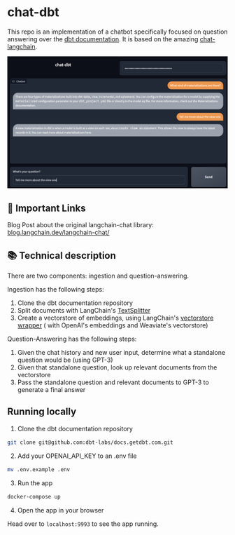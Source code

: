 # chat-dbt

This repo is an implementation of a chatbot specifically focused on question answering over
the [dbt documentation](https://docs.getdbt.com/docs/introduction).
It is based on the amazing [chat-langchain](https://github.com/hwchase17/chat-langchain).

![chatbot](example.png)

## 🚀 Important Links

Blog Post about the original
langchain-chat library: [blog.langchain.dev/langchain-chat/](https://blog.langchain.dev/langchain-chat/)

## 📚 Technical description

There are two components: ingestion and question-answering.

Ingestion has the following steps:

1. Clone the dbt documentation repository
2. Split documents with
   LangChain's [TextSplitter](https://langchain.readthedocs.io/en/latest/modules/utils/combine_docs_examples/textsplitter.html)
3. Create a vectorstore of embeddings, using
   LangChain's [vectorstore wrapper](https://langchain.readthedocs.io/en/latest/modules/utils/combine_docs_examples/vectorstores.html) (
   with OpenAI's embeddings and Weaviate's vectorstore)

Question-Answering has the following steps:

1. Given the chat history and new user input, determine what a standalone question would be (using GPT-3)
2. Given that standalone question, look up relevant documents from the vectorstore
3. Pass the standalone question and relevant documents to GPT-3 to generate a final answer

## Running locally

1. Clone the dbt documentation repository

```bash
git clone git@github.com:dbt-labs/docs.getdbt.com.git
```

2. Add your OPENAI_API_KEY to an .env file

```bash
mv .env.example .env
```

3. Run the app

```bash
docker-compose up
```

4. Open the app in your browser

Head over to `localhost:9993` to see the app running.
